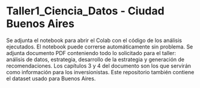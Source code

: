 # Taller1_Ciencia_Datos - Ciudad Buenos Aires
Se adjunta el notebook para abrir el Colab con el código de los análisis ejecutados. El notebook puede correrse automáticamente sin problema.
Se adjunta documento PDF conteniendo todo lo solicitado para el taller: análisis de datos, estrategia, desarrollo de la estrategia y generación de recomendaciones. Los capítulos 3 y 4 del documento son los que servirán como información para los inversionistas.
Este repositorio también contiene el dataset usado para Buenos Aires.

